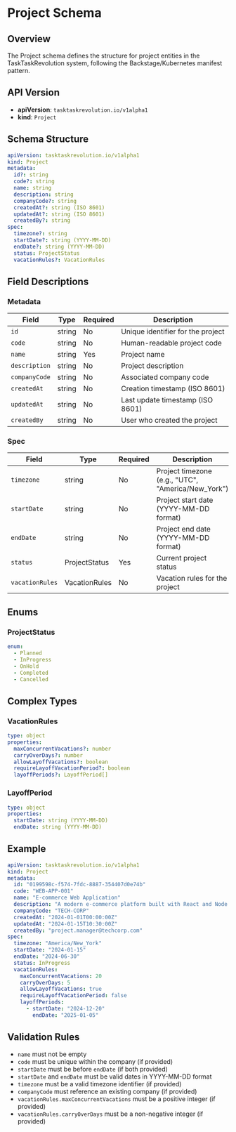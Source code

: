 # Project Schema

## Overview

The Project schema defines the structure for project entities in the TaskTaskRevolution system, following the Backstage/Kubernetes manifest pattern.

## API Version

- **apiVersion**: `tasktaskrevolution.io/v1alpha1`
- **kind**: `Project`

## Schema Structure

```yaml
apiVersion: tasktaskrevolution.io/v1alpha1
kind: Project
metadata:
  id?: string
  code?: string
  name: string
  description: string
  companyCode?: string
  createdAt?: string (ISO 8601)
  updatedAt?: string (ISO 8601)
  createdBy?: string
spec:
  timezone?: string
  startDate?: string (YYYY-MM-DD)
  endDate?: string (YYYY-MM-DD)
  status: ProjectStatus
  vacationRules?: VacationRules
```

## Field Descriptions

### Metadata

| Field | Type | Required | Description |
|-------|------|----------|-------------|
| `id` | string | No | Unique identifier for the project |
| `code` | string | No | Human-readable project code |
| `name` | string | Yes | Project name |
| `description` | string | No | Project description |
| `companyCode` | string | No | Associated company code |
| `createdAt` | string | No | Creation timestamp (ISO 8601) |
| `updatedAt` | string | No | Last update timestamp (ISO 8601) |
| `createdBy` | string | No | User who created the project |

### Spec

| Field | Type | Required | Description |
|-------|------|----------|-------------|
| `timezone` | string | No | Project timezone (e.g., "UTC", "America/New_York") |
| `startDate` | string | No | Project start date (YYYY-MM-DD format) |
| `endDate` | string | No | Project end date (YYYY-MM-DD format) |
| `status` | ProjectStatus | Yes | Current project status |
| `vacationRules` | VacationRules | No | Vacation rules for the project |

## Enums

### ProjectStatus

```yaml
enum:
  - Planned
  - InProgress
  - OnHold
  - Completed
  - Cancelled
```

## Complex Types

### VacationRules

```yaml
type: object
properties:
  maxConcurrentVacations?: number
  carryOverDays?: number
  allowLayoffVacations?: boolean
  requireLayoffVacationPeriod?: boolean
  layoffPeriods?: LayoffPeriod[]
```

### LayoffPeriod

```yaml
type: object
properties:
  startDate: string (YYYY-MM-DD)
  endDate: string (YYYY-MM-DD)
```

## Example

```yaml
apiVersion: tasktaskrevolution.io/v1alpha1
kind: Project
metadata:
  id: "0199598c-f574-7fdc-8887-354407d0e74b"
  code: "WEB-APP-001"
  name: "E-commerce Web Application"
  description: "A modern e-commerce platform built with React and Node.js"
  companyCode: "TECH-CORP"
  createdAt: "2024-01-01T00:00:00Z"
  updatedAt: "2024-01-15T10:30:00Z"
  createdBy: "project.manager@techcorp.com"
spec:
  timezone: "America/New_York"
  startDate: "2024-01-15"
  endDate: "2024-06-30"
  status: InProgress
  vacationRules:
    maxConcurrentVacations: 20
    carryOverDays: 5
    allowLayoffVacations: true
    requireLayoffVacationPeriod: false
    layoffPeriods:
      - startDate: "2024-12-20"
        endDate: "2025-01-05"
```

## Validation Rules

- `name` must not be empty
- `code` must be unique within the company (if provided)
- `startDate` must be before `endDate` (if both provided)
- `startDate` and `endDate` must be valid dates in YYYY-MM-DD format
- `timezone` must be a valid timezone identifier (if provided)
- `companyCode` must reference an existing company (if provided)
- `vacationRules.maxConcurrentVacations` must be a positive integer (if provided)
- `vacationRules.carryOverDays` must be a non-negative integer (if provided)

